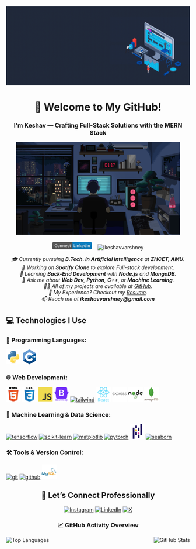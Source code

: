 [![MasterHead](assets/Banner.gif)](https://github.com/ikeshavvarshney)

<h1 align="center">🚀 Welcome to My GitHub!</h1>
<h3 align="center">I'm Keshav — Crafting Full-Stack Solutions with the MERN Stack</h3>

<p align="center">
  <img src="assets/coding.gif" alt="Coding GIF" width="450px" /><br><br>
  <a href="https://www.linkedin.com/in/ikeshavvarshney" target="_blank"><img src="assets/Connect-LinkedIn.svg" alt="Connect-LinkedIn" height="20"></a>
  &nbsp;&nbsp;
  <img src="https://komarev.com/ghpvc/?username=ikeshavvarshney&label=Profile%20views&color=0e75b6&style=flat" alt="ikeshavvarshney">
</p>

<p align="center">
  <em>
    🎓 Currently pursuing <strong>B.Tech. in Artificial Intelligence</strong> at <strong>ZHCET, AMU</strong>.<br>
    🔭 Working on <strong>Spotify Clone</strong> to explore Full-stack development.<br>
    🌱 Learning <strong>Back-End Development</strong> with <strong>Node.js</strong> and <strong>MongoDB</strong>.<br>
    💬 Ask me about <strong>Web Dev</strong>, <strong>Python</strong>, <strong>C++</strong>, or <strong>Machine Learning</strong>.<br>
    👨‍💻 All of my projects are available at <a href="https://github.com/ikeshavvarshney?tab=repositories">GitHub</a>.<br>
    📄 My Experience? Checkout my <a href="assets/RESUME.pdf">Resume</a>.<br>
    📫 Reach me at <strong>ikeshavvarshney@gmail.com</strong>
  </em>
</p>

<h2 align="left">💻 Technologies I Use</h2>

<h3>🧠 Programming Languages:</h3>
<p align="left">
  <a href="https://www.python.org" target="_blank" rel="noreferrer"><img src="https://raw.githubusercontent.com/devicons/devicon/master/icons/python/python-original.svg" alt="python" width="40" height="40"/></a>
  <a href="https://www.w3schools.com/cpp/" target="_blank" rel="noreferrer"><img src="https://raw.githubusercontent.com/devicons/devicon/master/icons/cplusplus/cplusplus-original.svg" alt="cplusplus" width="40" height="40"/></a>
</p>

<h3>🌐 Web Development:</h3>
<p align="left">
  <a href="https://www.w3.org/html/" target="_blank" rel="noreferrer"><img src="https://raw.githubusercontent.com/devicons/devicon/master/icons/html5/html5-original-wordmark.svg" alt="html5" width="40" height="40"/></a>
  <a href="https://www.w3schools.com/css/" target="_blank" rel="noreferrer"><img src="https://raw.githubusercontent.com/devicons/devicon/master/icons/css3/css3-original-wordmark.svg" alt="css3" width="40" height="40"/></a>
  <a href="https://developer.mozilla.org/en-US/docs/Web/JavaScript" target="_blank" rel="noreferrer"><img src="https://raw.githubusercontent.com/devicons/devicon/master/icons/javascript/javascript-original.svg" alt="javascript" width="40" height="40"/></a>
  <a href="https://getbootstrap.com" target="_blank" rel="noreferrer"><img src="https://raw.githubusercontent.com/devicons/devicon/master/icons/bootstrap/bootstrap-plain-wordmark.svg" alt="bootstrap" width="40" height="40"/></a>
  <a href="https://tailwindcss.com/" target="_blank" rel="noreferrer"><img src="https://www.vectorlogo.zone/logos/tailwindcss/tailwindcss-icon.svg" alt="tailwind" width="40" height="40"/></a>
  <a href="https://reactjs.org/" target="_blank" rel="noreferrer"><img src="https://raw.githubusercontent.com/devicons/devicon/master/icons/react/react-original-wordmark.svg" alt="react" width="40" height="40"/></a>
  <a href="https://expressjs.com" target="_blank" rel="noreferrer"><img src="https://raw.githubusercontent.com/devicons/devicon/master/icons/express/express-original-wordmark.svg" alt="express" width="40" height="40"/></a>
  <a href="https://nodejs.org" target="_blank" rel="noreferrer"><img src="https://raw.githubusercontent.com/devicons/devicon/master/icons/nodejs/nodejs-original-wordmark.svg" alt="nodejs" width="40" height="40"/></a>
  <a href="https://www.mongodb.com/" target="_blank" rel="noreferrer"><img src="https://raw.githubusercontent.com/devicons/devicon/master/icons/mongodb/mongodb-original-wordmark.svg" alt="mongodb" width="40" height="40"/></a>
</p>

<h3>🧪 Machine Learning & Data Science:</h3>
<p align="left">
  <a href="https://www.tensorflow.org" target="_blank" rel="noreferrer"><img src="https://www.vectorlogo.zone/logos/tensorflow/tensorflow-icon.svg" alt="tensorflow" width="40" height="40"/></a>
  <a href="https://scikit-learn.org/" target="_blank" rel="noreferrer"><img src="https://scikit-learn.org/stable/_static/scikit-learn-logo-small.png" alt="scikit-learn" width="40" /></a>
  <a href="https://matplotlib.org/" target="_blank" rel="noreferrer"><img src="https://matplotlib.org/_static/images/logo2.svg" alt="matplotlib" width="40" /></a>
  <a href="https://pytorch.org/" target="_blank" rel="noreferrer"><img src="https://www.vectorlogo.zone/logos/pytorch/pytorch-icon.svg" alt="pytorch" width="40" height="40"/></a>
  <a href="https://pandas.pydata.org/" target="_blank" rel="noreferrer"><img src="https://raw.githubusercontent.com/devicons/devicon/2ae2a900d2f041da66e950e4d48052658d850630/icons/pandas/pandas-original.svg" alt="pandas" width="40" height="40"/></a>
  <a href="https://seaborn.pydata.org/" target="_blank" rel="noreferrer"><img src="https://seaborn.pydata.org/_images/logo-mark-lightbg.svg" alt="seaborn" width="40" height="40"/></a>
</p>

<h3>🛠️ Tools & Version Control:</h3>
<p align="left">
  <a href="https://git-scm.com/" target="_blank" rel="noreferrer"><img src="https://www.vectorlogo.zone/logos/git-scm/git-scm-icon.svg" alt="git" width="40" height="40"/></a>
  <a href="https://github.com/" target="_blank" rel="noreferrer"><img src="https://cdn.jsdelivr.net/gh/devicons/devicon/icons/github/github-original-wordmark.svg" alt="github" width="40" height="40"/></a>
  <a href="https://www.mysql.com/" target="_blank" rel="noreferrer"><img src="https://raw.githubusercontent.com/devicons/devicon/master/icons/mysql/mysql-original-wordmark.svg" alt="mysql" width="40" height="40"/></a>
</p>

<h2 align="center">🤝 Let’s Connect Professionally</h2>
<p align="center">
  <a href="https://instagram.com/varshneykeshav30" target="_blank"><img src="https://raw.githubusercontent.com/rahuldkjain/github-profile-readme-generator/master/src/images/icons/Social/instagram.svg" alt="Instagram" height="30" width="40" /></a>
  <a href="https://linkedin.com/in/ikeshavvarshney" target="_blank"><img src="https://raw.githubusercontent.com/rahuldkjain/github-profile-readme-generator/master/src/images/icons/Social/linked-in-alt.svg" alt="LinkedIn" height="30" width="40" /></a>
  <a href="https://x.com/ikeshavvarshney" target="_blank"><img src="https://cdn.jsdelivr.net/gh/simple-icons/simple-icons/icons/x.svg" alt="X" height="30" width="30" /></a>
</p>

<h3 align="center">📈 GitHub Activity Overview</h3>
<p>
  <img align="right" src="https://github-readme-stats.vercel.app/api?username=ikeshavvarshney&show_icons=true&locale=en" alt="GitHub Stats" />
</p>

<p>
  <img align="left" src="https://github-readme-stats.vercel.app/api/top-langs?username=ikeshavvarshney&show_icons=true&locale=en&layout=compact" alt="Top Languages" />
</p>